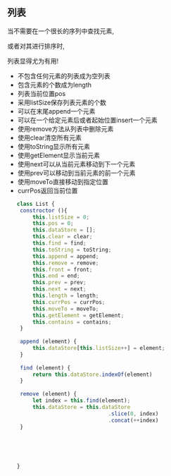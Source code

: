 ## 列表

当不需要在一个很长的序列中查找元素,

或者对其进行排序时,

列表显得尤为有用!

* 不包含任何元素的列表成为空列表
* 包含元素的个数成为length
* 列表当前位置pos
* 采用listSize保存列表元素的个数
* 可以在末尾append一个元素
* 可以在一个给定元素后或者起始位置insert一个元素
* 使用remove方法从列表中删除元素
* 使用clear清空所有元素
* 使用toString显示所有元素
* 使用getElement显示当前元素
* 使用next可以从当前元素移动到下一个元素
* 使用prev可以移动到当前元素的前一个元素
* 使用moveTo直接移动到指定位置
* currPos返回当前位置

```javascript
   class List {
    constroctor (){
        this.listSize = 0;
        this.pos = 0;
        this.dataStore = [];
        this.clear = clear;
        this.find = find;
        this.toString = toString;
        this.append = append;
        this.remove = remove;
        this.front = front;
        this.end = end;
        this.prev = prev;
        this.next = next;
        this.length = length;
        this.currPos = currPos;
        this.moveTo = moveTo;
        this.getElement = getElement;
        this.contains = contains;
    }
    
    append (element) {
        this.dataStore[this.listSize++] = element;
    }
    
    find (element) {
        return this.dataStore.indexOf(element)
    }
    
    remove (element) {
        let index = this.find(element);
        this.dataStore = this.dataStore
                                .slice(0, index)
                                .concat(++index)
    }
    
    
    
    
    
   }

```
